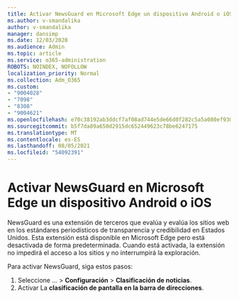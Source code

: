 ```yaml
---
title: Activar NewsGuard en Microsoft Edge un dispositivo Android o iOS
ms.author: v-smandalika
author: v-smandalika
manager: dansimp
ms.date: 12/03/2020
ms.audience: Admin
ms.topic: article
ms.service: o365-administration
ROBOTS: NOINDEX, NOFOLLOW
localization_priority: Normal
ms.collection: Adm_O365
ms.custom:
- "9004028"
- "7098"
- "8308"
- "9004621"
ms.openlocfilehash: e70c38192ab3ddcf7af08ad744e5de66d0f282c5a5a080ef930f5f50b9f9e3d6
ms.sourcegitcommit: b5f7da89a650d2915dc652449623c78be6247175
ms.translationtype: MT
ms.contentlocale: es-ES
ms.lasthandoff: 08/05/2021
ms.locfileid: "54092391"
---
```

# <a name="turn-on-newsguard-in-microsoft-edge-on-an-android-or-ios-device"></a>Activar NewsGuard en Microsoft Edge un dispositivo Android o iOS

NewsGuard es una extensión de terceros que evalúa y evalúa los sitios web en los estándares periodísticos de transparencia y credibilidad en Estados Unidos. Esta extensión está disponible en Microsoft Edge pero está desactivada de forma predeterminada. Cuando está activada, la extensión no impedirá el acceso a los sitios y no interrumpirá la exploración.

Para activar NewsGuard, siga estos pasos:
1. Seleccione ... > **Configuración**  >  **Clasificación de noticias**.
2. Activar La **clasificación de pantalla en la barra de direcciones**.